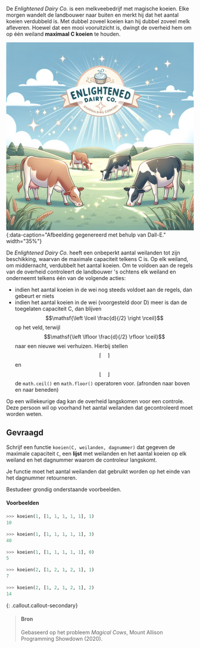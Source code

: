 De *Enlightened Dairy Co.* is een melkveebedrijf met magische koeien. Elke morgen wandelt de landbouwer naar buiten en merkt hij dat het aantal koeien verdubbeld is. Met dubbel zoveel koeien kan hij dubbel zoveel melk afleveren. Hoewel dat een mooi vooruitzicht is, dwingt de overheid hem om op één weiland **maximaal C koeien** te houden. 

![Afbeelding gegenereerd met behulp van Dall-E.](media/dalle.jpg "Afbeelding gegenereerd met behulp van Dall-E."){:data-caption="Afbeelding gegenereerd met behulp van Dall-E." width="35%"}

De *Enlightened Dairy Co.* heeft een onbeperkt aantal weilanden tot zijn beschikking, waarvan de maximale capaciteit telkens C is. Op elk weiland, om middernacht, verdubbelt het aantal koeien. Om te voldoen aan de regels van de overheid controleert de landbouwer 's ochtens elk weiland en onderneemt telkens één van de volgende acties:

- indien het aantal koeien in de wei nog steeds voldoet aan de regels, dan gebeurt er niets
- indien het aantal koeien in de wei (voorgesteld door D) meer is dan de toegelaten capaciteit C, dan blijven $$\mathsf{\left \lceil \frac{d}{/2} \right \rceil}$$ op het veld, terwijl $$\mathsf{\left \lfloor \frac{d}{/2} \rfloor \ceil}$$ naar een nieuwe wei verhuizen. Hierbij stellen $$\lceil \quad\rceil$$ en $$\lfloor\quad \rfloor$$ de `math.ceil()` en `math.floor()` operatoren voor. (afronden naar boven en naar beneden)

Op een willekeurige dag kan de overheid langskomen voor een controle. Deze persoon wil op voorhand het aantal weilanden dat gecontroleerd moet worden weten. 

## Gevraagd
Schrijf een functie `koeien(C, weilanden, dagnummer)` dat gegeven de maximale capaciteit `C`, een **lijst** met weilanden en het aantal koeien op elk weiland en het dagnummer waarom de controleur langskomt.

Je functie moet het aantal weilanden dat gebruikt worden op het einde van het dagnummer retourneren.

Bestudeer grondig onderstaande voorbeelden.

#### Voorbeelden

```python
>>> koeien(1, [1, 1, 1, 1, 1], 1)
10
```

```python
>>> koeien(1, [1, 1, 1, 1, 1], 3)
40
```

```python
>>> koeien(1, [1, 1, 1, 1, 1], 0)
5
```

```python
>>> koeien(2, [1, 2, 1, 2, 1], 1)
7
```

```python
>>> koeien(2, [1, 2, 1, 2, 1], 2)
14
```


{: .callout.callout-secondary}
>#### Bron
> Gebaseerd op het probleem *Magical Cows*, Mount Allison Programming Showdown (2020). 
